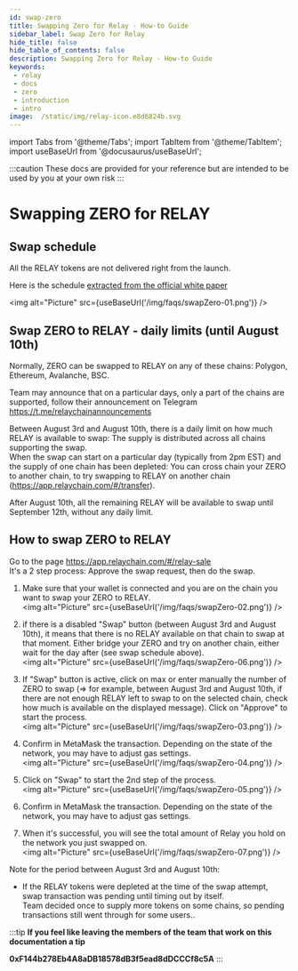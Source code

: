 ```yaml
---
id: swap-zero 
title: Swapping Zero for Relay - How-to Guide
sidebar_label: Swap Zero for Relay
hide_title: false
hide_table_of_contents: false
description: Swapping Zero for Relay - How-to Guide
keywords: 
 - relay
 - docs
 - zero
 - introduction
 - intro
image:  /static/img/relay-icon.e8d6824b.svg
---
```

import Tabs from '@theme/Tabs';
import TabItem from '@theme/TabItem';
import useBaseUrl from '@docusaurus/useBaseUrl';

:::caution
These docs are provided for your reference but are intended to be used by you at your own risk
:::

# Swapping ZERO for RELAY

## Swap schedule

All the RELAY tokens are not delivered right from the launch.  

Here is the schedule [extracted from the official white paper](https://www.relaychain.com/whitepaper)  

<img alt="Picture" src={useBaseUrl('/img/faqs/swapZero-01.png')} />


## Swap ZERO to RELAY - daily limits (until August 10th)

Normally, ZERO can be swapped to RELAY on any of these chains: Polygon, Ethereum, Avalanche, BSC.  

Team may announce that on a particular days, only a part of the chains are supported, follow their announcement on Telegram https://t.me/relaychainannouncements  

Between August 3rd and August 10th, there is a daily limit on how much RELAY is available to swap: The supply is distributed across all chains supporting the swap.  
When the swap can start on a particular day (typically from 2pm EST) and the supply of one chain has been depleted: You can cross chain your ZERO to another chain, to try swapping to RELAY on another chain (https://app.relaychain.com/#/transfer).

After August 10th, all the remaining RELAY will be available to swap until September 12th, without any daily limit.


## How to swap ZERO to RELAY

Go to the page https://app.relaychain.com/#/relay-sale  
It's a 2 step process: Approve the swap request, then do the swap.  

1. Make sure that your wallet is connected and you are on the chain you want to swap your ZERO to RELAY.  
<img alt="Picture" src={useBaseUrl('/img/faqs/swapZero-02.png')} />

1. if there is a disabled "Swap" button (between August 3rd and August 10th), it means that there is no RELAY available on that chain to swap at that moment.  Either bridge your ZERO and try on another chain, either wait for the day after (see swap schedule above).  
<img alt="Picture" src={useBaseUrl('/img/faqs/swapZero-06.png')} />

1. If "Swap" button is active, click on max or enter manually the number of ZERO to swap (=> for example, between August 3rd and August 10th, if there are not enough RELAY left to swap to on the selected chain, check how much is available on the displayed message).  Click on "Approve" to start the process.  
<img alt="Picture" src={useBaseUrl('/img/faqs/swapZero-03.png')} />

1. Confirm in MetaMask the transaction. Depending on the state of the network, you may have to adjust gas settings.  
<img alt="Picture" src={useBaseUrl('/img/faqs/swapZero-04.png')} />


1. Click on "Swap" to start the 2nd step of the process.  
<img alt="Picture" src={useBaseUrl('/img/faqs/swapZero-05.png')} />

1. Confirm in MetaMask the transaction. Depending on the state of the network, you may have to adjust gas settings.  

1. When it's successful, you will see the total amount of Relay you hold on the network you just swapped on.  
<img alt="Picture" src={useBaseUrl('/img/faqs/swapZero-07.png')} />



Note for the period between August 3rd and August 10th:
* If the RELAY tokens were depleted at the time of the swap attempt, swap transaction was pending until timing out by itself.  
Team decided once to supply more tokens on some chains, so pending transactions still went through for some users..




:::tip
**If you feel like leaving the members of the team that work on this documentation a tip**

**0xF144b278Eb4A8aDB18578dB3f5ead8dDCCCf8c5A**
:::
